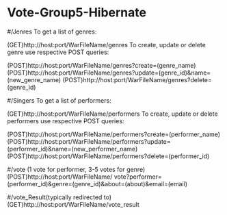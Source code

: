 # Vote-Group5-Hibernate

#/Jenres
To get a list of genres:

(GET)http://host:port/WarFileName/genres
To create, update or delete genre use respective POST queries:

(POST)http://host:port/WarFileName/genres?create=(genre_name)
(POST)http://host:port/WarFileName/genres?update=(genre_id)&name=(new_genre_name)
(POST)http://host:port/WarFileName/genres?delete=(genre_id)

#/Singers
To get a list of performers:

(GET)http://host:port/WarFileName/performers
To create, update or delete performers use respective POST queries:

(POST)http://host:port/WarFileName/performers?create=(performer_name)
(POST)http://host:port/WarFileName/performers?update=(performer_id)&name=(new_performer_name)
(POST)http://host:port/WarFileName/performers?delete=(performer_id)


#/vote (1 vote for performer, 3-5 votes for genre)
(POST)http://host:port/WarFileName/
vote?performer=(performer_id)&genre=(genre_id)&about=(about)&email=(email)


#/vote_Result(typically redirected to)
(GET)http://host:port/WarFileName/vote_result


